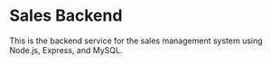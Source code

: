 # Sales Backend
This is the backend service for the sales management system using Node.js, Express, and MySQL.